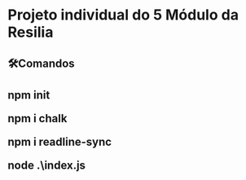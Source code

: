 # Projeto individual do 5 Módulo da Resilia

<h2>🛠Comandos<h2>

npm init <p>
npm i chalk <p>
npm i readline-sync <p>
node .\index.js
